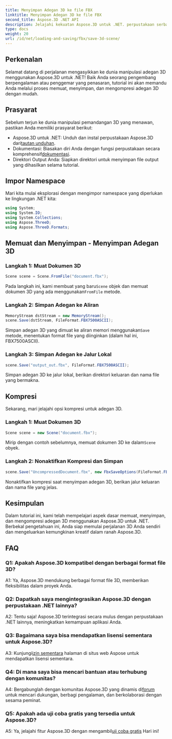 ```yaml
---
title: Menyimpan Adegan 3D ke file FBX
linktitle: Menyimpan Adegan 3D ke file FBX
second_title: Aspose.3D .NET API
description: Jelajahi kekuatan Aspose.3D untuk .NET. perpustakaan serbaguna untuk manipulasi pemandangan 3D yang mulus. Muat, simpan, dan kompres dengan mudah.
type: docs
weight: 20
url: /id/net/loading-and-saving/fbx/save-3d-scene/
---
```

## Perkenalan

Selamat datang di perjalanan mengasyikkan ke dunia manipulasi adegan 3D menggunakan Aspose.3D untuk .NET! Baik Anda seorang pengembang berpengalaman atau penggemar yang penasaran, tutorial ini akan memandu Anda melalui proses memuat, menyimpan, dan mengompresi adegan 3D dengan mudah.

## Prasyarat

Sebelum terjun ke dunia manipulasi pemandangan 3D yang menawan, pastikan Anda memiliki prasyarat berikut:

-  Aspose.3D untuk .NET: Unduh dan instal perpustakaan Aspose.3D dari[tautan unduhan](https://releases.aspose.com/3d/net/).
-  Dokumentasi: Biasakan diri Anda dengan fungsi perpustakaan secara komprehensif[dokumentasi](https://reference.aspose.com/3d/net/).
- Direktori Output Anda: Siapkan direktori untuk menyimpan file output yang dihasilkan selama tutorial.

## Impor Namespace

Mari kita mulai eksplorasi dengan mengimpor namespace yang diperlukan ke lingkungan .NET kita:

```csharp
using System;
using System.IO;
using System.Collections;
using Aspose.ThreeD;
using Aspose.ThreeD.Formats;
```

## Memuat dan Menyimpan - Menyimpan Adegan 3D

### Langkah 1: Muat Dokumen 3D

```csharp
Scene scene = Scene.FromFile("document.fbx");
```

 Pada langkah ini, kami membuat yang baru`Scene` objek dan memuat dokumen 3D yang ada menggunakan`FromFile` metode.

### Langkah 2: Simpan Adegan ke Aliran

```csharp
MemoryStream dstStream = new MemoryStream();
scene.Save(dstStream, FileFormat.FBX7500ASCII);
```

 Simpan adegan 3D yang dimuat ke aliran memori menggunakan`Save` metode, menentukan format file yang diinginkan (dalam hal ini, FBX7500ASCII).


### Langkah 3: Simpan Adegan ke Jalur Lokal

```csharp
scene.Save("output_out.fbx", FileFormat.FBX7500ASCII);
```

Simpan adegan 3D ke jalur lokal, berikan direktori keluaran dan nama file yang bermakna.

## Kompresi

Sekarang, mari jelajahi opsi kompresi untuk adegan 3D.

### Langkah 1: Muat Dokumen 3D

```csharp
Scene scene = new Scene("document.fbx");
```

 Mirip dengan contoh sebelumnya, memuat dokumen 3D ke dalam`Scene` obyek.

### Langkah 2: Nonaktifkan Kompresi dan Simpan

```csharp
scene.Save("UncompressedDocument.fbx", new FbxSaveOptions(FileFormat.FBX7500ASCII) { EnableCompression = false });
```

Nonaktifkan kompresi saat menyimpan adegan 3D, berikan jalur keluaran dan nama file yang jelas.

## Kesimpulan

Dalam tutorial ini, kami telah mempelajari aspek dasar memuat, menyimpan, dan mengompresi adegan 3D menggunakan Aspose.3D untuk .NET. Berbekal pengetahuan ini, Anda siap memulai perjalanan 3D Anda sendiri dan mengeluarkan kemungkinan kreatif dalam ranah Aspose.3D.

## FAQ

### Q1: Apakah Aspose.3D kompatibel dengan berbagai format file 3D?

A1: Ya, Aspose.3D mendukung berbagai format file 3D, memberikan fleksibilitas dalam proyek Anda.

### Q2: Dapatkah saya mengintegrasikan Aspose.3D dengan perpustakaan .NET lainnya?

A2: Tentu saja! Aspose.3D terintegrasi secara mulus dengan perpustakaan .NET lainnya, meningkatkan kemampuan aplikasi Anda.

### Q3: Bagaimana saya bisa mendapatkan lisensi sementara untuk Aspose.3D?

 A3: Kunjungi[izin sementara](https://purchase.aspose.com/temporary-license/) halaman di situs web Aspose untuk mendapatkan lisensi sementara.

### Q4: Di mana saya bisa mencari bantuan atau terhubung dengan komunitas?

 A4: Bergabunglah dengan komunitas Aspose.3D yang dinamis di[forum](https://forum.aspose.com/c/3d/18) untuk mencari dukungan, berbagi pengalaman, dan berkolaborasi dengan sesama peminat.

### Q5: Apakah ada uji coba gratis yang tersedia untuk Aspose.3D?

 A5: Ya, jelajahi fitur Aspose.3D dengan mengambil[uji coba gratis](https://releases.aspose.com/) Hari ini!